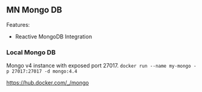 ## MN Mongo DB

Features:
* Reactive MongoDB Integration

### Local Mongo DB

Mongo v4 instance with exposed port 27017. 
`docker run --name my-mongo -p 27017:27017 -d mongo:4.4`

https://hub.docker.com/_/mongo

